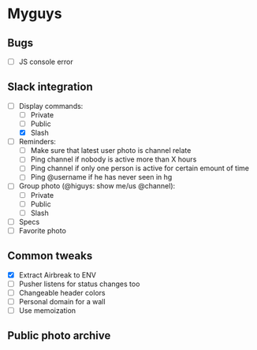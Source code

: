 # Myguys

## Bugs

- [ ] JS console error

## Slack integration

- [ ] Display commands:
    - [ ] Private
    - [ ] Public
    - [x] Slash

- [ ] Reminders:
    - [ ] Make sure that latest user photo is channel relate
    - [ ] Ping channel if nobody is active more than X hours
    - [ ] Ping channel if only one person is active for certain emount of time
    - [ ] Ping @username if he has never seen in hg

- [ ] Group photo (@higuys: show me/us @channel):
    - [ ] Private
    - [ ] Public
    - [ ] Slash

- [ ] Specs
- [ ] Favorite photo

## Common tweaks
- [x] Extract Airbreak to ENV
- [ ] Pusher listens for status changes too
- [ ] Changeable header colors
- [ ] Personal domain for a wall
- [ ] Use memoization

## Public photo archive